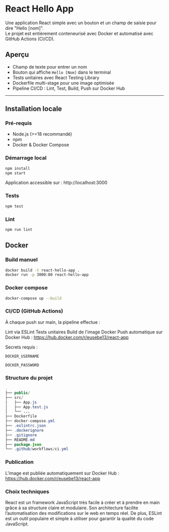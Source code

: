# React Hello App

Une application React simple avec un bouton et un champ de saisie pour dire "Hello [nom]".  
Le projet est entièrement conteneurisé avec Docker et automatisé avec GitHub Actions (CI/CD).

## Aperçu

- Champ de texte pour entrer un nom
- Bouton qui affiche `Hello [Nom]` dans le terminal
- Tests unitaires avec React Testing Library
- Dockerfile multi-stage pour une image optimisée
- Pipeline CI/CD : Lint, Test, Build, Push sur Docker Hub

---

## Installation locale

### Pré-requis

- Node.js (>=18 recommandé)
- npm
- Docker & Docker Compose

### Démarrage local

```bash
npm install
npm start
```

Application accessible sur : http://localhost:3000

### Tests
```bash
npm test
```

### Lint
```bash
npm run lint
```

## Docker

### Build manuel
```bash
docker build -t react-hello-app .
docker run -p 3000:80 react-hello-app
```
### Docker compose
```bash
docker-compose up --build
```

### CI/CD (GitHub Actions)
À chaque push sur main, la pipeline effectue :

Lint via ESLint
Tests unitaires
Build de l'image Docker
Push automatique sur Docker Hub :
https://hub.docker.com/r/eusebe13/react-app

Secrets requis :

```DOCKER_USERNAME```

```DOCKER_PASSWORD```

### Structure du projet
```java
.
├── public/
├── src/
│   ├── App.js
│   ├── App.test.js
│   └── ...
├── Dockerfile
├── docker-compose.yml
├── .eslintrc.json
├── .dockerignore
├── .gitignore
├── README.md
├── package.json
└── .github/workflows/ci.yml
```
### Publication
L’image est publiée automatiquement sur Docker Hub :
https://hub.docker.com/r/eusebe13/react-app

### Choix techniques
React est un framework JavaScript très facile à créer et à prendre en main grâce à sa structure claire et modulaire. Son architecture facilite l’automatisation des modifications sur le web en temps réel. De plus, ESLint est un outil populaire et simple à utiliser pour garantir la qualité du code JavaScript.
